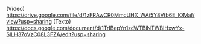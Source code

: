 (Video)
https://drive.google.com/file/d/1zFRAwCR0MmcUHX_WAi5Y8Vtb6E_lOMaf/view?usp=sharing
(Texto)
https://docs.google.com/document/d/1TrIBepYn1zcWTBiNTWBIHxwYx-SlLH37oVzC08L3FZA/edit?usp=sharing
